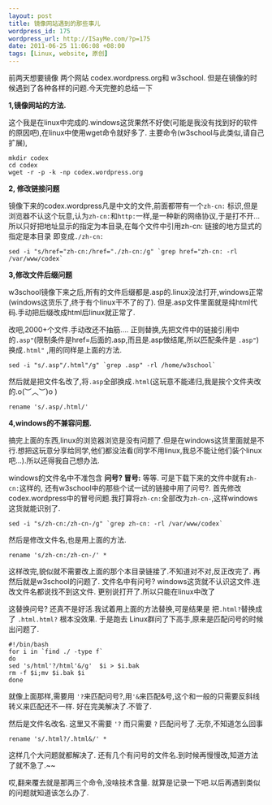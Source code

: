 ```yaml
--- 
layout: post
title: 镜像网站遇到的那些事儿
wordpress_id: 175
wordpress_url: http://ISayMe.com/?p=175
date: 2011-06-25 11:06:08 +08:00
tags: [Linux, website, 原创]
---
```

前两天想要镜像 两个网站 codex.wordpress.org和 w3school.
但是在镜像的时候遇到了各种各样的问题.今天完整的总结一下

**1,镜像网站的方法.**

这个我是在linux中完成的.windows这货果然不好使(可能是我没有找到好的软件的原因吧),在linux中使用wget命令就好多了.
  主要命令(w3school与此类似,请自己扩展),

    mkdir codex
    cd codex
    wget -r -p -k -np codex.wordpress.org
    
**2, 修改链接问题**

镜像下来的codex.wordpress凡是中文的文件,前面都带有一个`zh-cn:` 标识,但是浏览器不认这个玩意,认为`zh-cn:`和`http:`一样,是一种新的网络协议,于是打不开...
 所以只好把地址显示的指定为本目录,在每个文件中引用zh-cn: 链接的地方显式的指定是本目录 即变成`./zh-cn:`

    sed -i "s/href="zh-cn:/href="./zh-cn:/g" `grep href="zh-cn: -rl /var/www/codex`
    
**3,修改文件后缀问题**

w3school镜像下来之后,所有的文件后缀都是.asp的.linux没法打开,windows正常(windows这货乐了,终于有个linux干不了的了). 但是.asp文件里面就是纯html代码.手动把后缀改成html后linux就正常了.

改吧,2000+个文件.手动改还不抽筋.... 正则替换,先把文件中的链接引用中的`.asp"`(限制条件是href=后面的.asp,而且是.asp做结尾,所以匹配条件是 `.asp"`)换成`.html"` ,用的同样是上面的方法.

    sed -i "s/.asp"/.html"/g" `grep .asp" -rl /home/w3school`
    
然后就是把文件名改了,将`.asp`全部换成`.html`(这玩意不能递归,我是挨个文件夹改的.o(︶︿︶)o )

    rename 's/.asp/.html/' 
    
**4,windows的不兼容问题.**

搞完上面的东西,linux的浏览器浏览是没有问题了.但是在windows这货里面就是不行.想把这玩意分享给同学,他们都没法看(同学不用linux,我总不能让他们装个linux吧...).所以还得我自己想办法.

windows的文件名中不准包含 **问号? 冒号:** 等等. 可是下载下来的文件中就有`zh-cn:`这样的, 还有w3school中的那些个试一试的链接中用了问号?.
首先修改codex.wordpress中的冒号问题.我打算将`zh-cn:`全部改为`zh-cn-`,这样windows这货就能识别了.

    sed -i "s/zh-cn:/zh-cn-/g" `grep zh-cn: -rl /var/www/codex`
    
然后是修改文件名,也是用上面的方法.

    rename 's/zh-cn:/zh-cn-/' *
    
这样改完,貌似就不需要改上面的那个本目录链接了.不知道对不对,反正改完了.
再然后就是w3school的问题了. 文件名中有问号? windows这货就不认识这文件.连改文件名都说找不到这文件. 更别说打开了.所以只能在linux中改了

这替换问号? 还真不是好活.我试着用上面的方法替换,可是结果是 把`.html?`替换成了 `.html.html?` 根本没效果.
于是跑去 Linux群问了下高手,原来是匹配问号的时候出问题了.

    #!/bin/bash
    for i in `find ./ -type f`
    do
    sed 's/html'?/html'&/g'  $i > $i.bak
    rm -f $i;mv $i.bak $i
    done
    
就像上面那样,需要用 `'?`来匹配问号?,用`'&`来匹配&号,这个和一般的只需要反斜线转义来匹配还不一样.
好在完美解决了.不管了.

然后是文件名改名. 这里又不需要 `'?` 而只需要 `?` 匹配问号了.无奈,不知道怎么回事

    rename 's/.html?/.html&/' *
    
这样几个大问题就都解决了. 还有几个有问号的文件名.到时候再慢慢改,知道方法了就不急了.~~

哎,翻来覆去就是那两三个命令,没啥技术含量. 就算是记录一下吧.以后再遇到类似的问题就知道该怎么办了.
